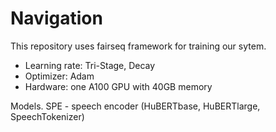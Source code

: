# Navigation

This repository uses fairseq framework for training our sytem.

* Learning rate: Tri-Stage, Decay
* Optimizer: Adam
* Hardware: one A100 GPU with 40GB memory


Models. 
    SPE - speech encoder (HuBERTbase, HuBERTlarge, SpeechTokenizer)

